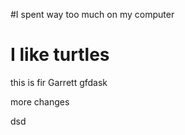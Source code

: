 #I spent way too much on my computer

# I like turtles


this is fir Garrett
gfdask

more changes

dsd